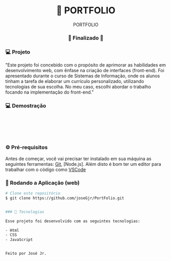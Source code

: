 <h1 align="center">
    🚀 PORTFOLIO
</h1>

<p align="center">PORTFOLIO</p>


<h3 align="center"> 
🚧 Finalizado  🚧
</h3>


### 💻 Projeto
"Este projeto foi concebido com o propósito de aprimorar as habilidades em desenvolvimento web, com ênfase na criação de interfaces (front-end). Foi apresentado durante o curso de Sistemas de Informação, onde os alunos tinham a tarefa de elaborar um currículo personalizado, utilizando tecnologias de sua escolha. No meu caso, escolhi abordar o trabalho focando na implementação do front-end."

### 💻 Demostração
<br><br>

<img src="./img/demo1.png" alt="">
<img src="./img/demo1resp.png" alt="">


### ⚙ Pré-requisitos

Antes de começar, você vai precisar ter instalado em sua máquina as seguintes ferramentas:
[Git](https://git-scm.com), [Node.js].
Além disto é bom ter um editor para trabalhar com o código como [VSCode](https://code.visualstudio.com/)

### 📗 Rodando a Aplicação (web)

```bash
# Clone este repositório
$ git clone https://github.com/joseGjr/PortFolio.git


### 🚀 Tecnologias

Esse projeto foi desenvolvido com as seguintes tecnologias:

- Html
- CSS
- JavaScript


Feito por José Jr.

